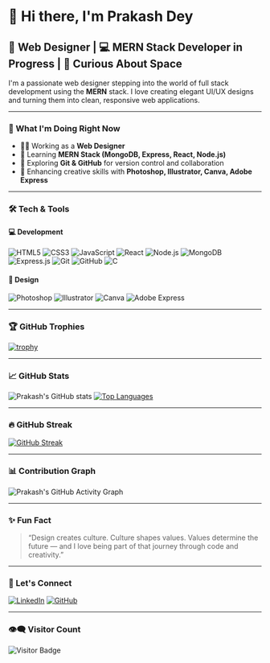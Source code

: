 # 👋 Hi there, I'm Prakash Dey

## 🎨 Web Designer | 💻 MERN Stack Developer in Progress | 🌌 Curious About Space

I'm a passionate web designer stepping into the world of full stack development using the **MERN** stack. I love creating elegant UI/UX designs and turning them into clean, responsive web applications.

---

### 🚀 What I'm Doing Right Now
- 👨‍💻 Working as a **Web Designer**
- 🌱 Learning **MERN Stack (MongoDB, Express, React, Node.js)**
- 🧠 Exploring **Git & GitHub** for version control and collaboration
- 🎨 Enhancing creative skills with **Photoshop, Illustrator, Canva, Adobe Express**

---

### 🛠️ Tech & Tools

#### 💻 Development
![HTML5](https://img.shields.io/badge/html-E34F26?style=for-the-badge&logo=html5&logoColor=white)
![CSS3](https://img.shields.io/badge/css-1572B6?style=for-the-badge&logo=css3&logoColor=white)
![JavaScript](https://img.shields.io/badge/javascript-F7DF1E?style=for-the-badge&logo=javascript&logoColor=black)
![React](https://img.shields.io/badge/react-61DAFB?style=for-the-badge&logo=react&logoColor=black)
![Node.js](https://img.shields.io/badge/node.js-339933?style=for-the-badge&logo=nodedotjs&logoColor=white)
![MongoDB](https://img.shields.io/badge/mongodb-47A248?style=for-the-badge&logo=mongodb&logoColor=white)
![Express.js](https://img.shields.io/badge/express.js-000000?style=for-the-badge&logo=express&logoColor=white)
![Git](https://img.shields.io/badge/git-F05032?style=for-the-badge&logo=git&logoColor=white)
![GitHub](https://img.shields.io/badge/github-181717?style=for-the-badge&logo=github&logoColor=white)
![C](https://img.shields.io/badge/C-00599C?style=for-the-badge&logo=c&logoColor=white)

#### 🎨 Design
![Photoshop](https://img.shields.io/badge/Photoshop-31A8FF?style=for-the-badge&logo=adobephotoshop&logoColor=white)
![Illustrator](https://img.shields.io/badge/Illustrator-FF9A00?style=for-the-badge&logo=adobeillustrator&logoColor=white)
![Canva](https://img.shields.io/badge/Canva-00C4CC?style=for-the-badge&logo=canva&logoColor=white)
![Adobe Express](https://img.shields.io/badge/Adobe%20Express-FF0000?style=for-the-badge&logo=adobe&logoColor=white)

---

### 🏆 GitHub Trophies

[![trophy](https://github-profile-trophy.vercel.app/?username=prakashdey&theme=radical&no-frame=true&column=6&margin-w=15)](https://github.com/ryo-ma/github-profile-trophy)

---

### 📈 GitHub Stats

![Prakash's GitHub stats](https://github-readme-stats.vercel.app/api?username=prakashdey&show_icons=true&theme=radical)
[![Top Languages](https://github-readme-stats.vercel.app/api/top-langs/?username=prakashdey&layout=compact&theme=radical)](https://github.com/anuraghazra/github-readme-stats)

---

### 🔥 GitHub Streak

[![GitHub Streak](https://streak-stats.demolab.com?user=prakashdey&theme=radical&date_format=M%20j%5B%2C%20Y%5D)](https://git.io/streak-stats)

---

### 📊 Contribution Graph

![Prakash's GitHub Activity Graph](https://github-readme-activity-graph.cyclic.app/graph?username=prakashdey&theme=radical)

---

### ✨ Fun Fact

> “Design creates culture. Culture shapes values. Values determine the future — and I love being part of that journey through code and creativity.”

---

### 🔗 Let's Connect

[![LinkedIn](https://img.shields.io/badge/LinkedIn-blue?style=flat&logo=linkedin&logoColor=white)](https://www.linkedin.com/in/prakashdey07/)
[![GitHub](https://img.shields.io/badge/GitHub-black?style=flat&logo=github&logoColor=white)](https://github.com/Pdey721426)


---

### 👁️‍🗨️ Visitor Count

![Visitor Badge](https://komarev.com/ghpvc/?username=prakashdey&label=Visitors&color=blue&style=flat)
